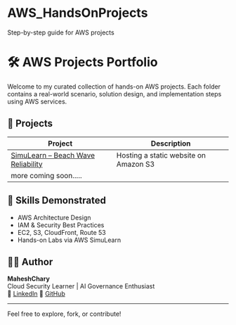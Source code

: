 # AWS_HandsOnProjects
Step-by-step guide for AWS projects
# 🛠️ AWS Projects Portfolio

Welcome to my curated collection of hands-on AWS projects. Each folder contains a real-world scenario, solution design, and implementation steps using AWS services.

## 📁 Projects

| Project | Description |
|--------|-------------|
| [SimuLearn – Beach Wave Reliability](./Project1-BeachWaveReliability) | Hosting a static website on Amazon S3 |
| more coming soon..... |

## 🧠 Skills Demonstrated
- AWS Architecture Design
- IAM & Security Best Practices
- EC2, S3, CloudFront, Route 53
- Hands-on Labs via AWS SimuLearn

## 🙋‍♂️ Author

**MaheshChary**  
Cloud Security Learner | AI Governance Enthusiast  
📎 [LinkedIn](https://www.linkedin.com/in/jaligama-mahesh-chary-8460b5233/)
📘 [GitHub](https://github.com/Mahesh230892)

---

Feel free to explore, fork, or contribute!
